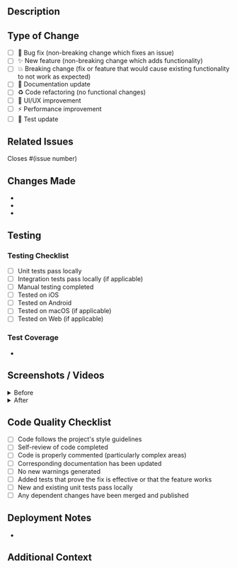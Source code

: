 ## Description

<!-- Provide a brief description of the changes in this PR -->

## Type of Change

<!-- Mark the relevant option with an 'x' -->

- [ ] 🐛 Bug fix (non-breaking change which fixes an issue)
- [ ] ✨ New feature (non-breaking change which adds functionality)
- [ ] 💥 Breaking change (fix or feature that would cause existing functionality to not work as expected)
- [ ] 📝 Documentation update
- [ ] ♻️ Code refactoring (no functional changes)
- [ ] 🎨 UI/UX improvement
- [ ] ⚡ Performance improvement
- [ ] 🧪 Test update

## Related Issues

<!-- Link any related issues here -->
Closes #(issue number)

## Changes Made

<!-- List the specific changes made in this PR -->

-
-
-

## Testing

<!-- Describe the testing you've done -->

### Testing Checklist

- [ ] Unit tests pass locally
- [ ] Integration tests pass locally (if applicable)
- [ ] Manual testing completed
- [ ] Tested on iOS
- [ ] Tested on Android
- [ ] Tested on macOS (if applicable)
- [ ] Tested on Web (if applicable)

### Test Coverage

<!-- If you added tests, describe what they cover -->

-

## Screenshots / Videos

<!-- Add screenshots or videos of the changes if applicable -->

<details>
<summary>Before</summary>

<!-- Add before screenshots/videos here -->

</details>

<details>
<summary>After</summary>

<!-- Add after screenshots/videos here -->

</details>

## Code Quality Checklist

- [ ] Code follows the project's style guidelines
- [ ] Self-review of code completed
- [ ] Code is properly commented (particularly complex areas)
- [ ] Corresponding documentation has been updated
- [ ] No new warnings generated
- [ ] Added tests that prove the fix is effective or that the feature works
- [ ] New and existing unit tests pass locally
- [ ] Any dependent changes have been merged and published

## Deployment Notes

<!-- Add any notes about deployment, migrations, environment variables, etc. -->

-

## Additional Context

<!-- Add any other context about the PR here -->
